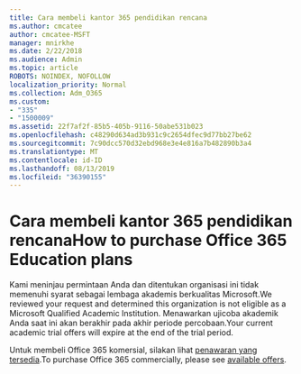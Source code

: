 ```yaml
---
title: Cara membeli kantor 365 pendidikan rencana
ms.author: cmcatee
author: cmcatee-MSFT
manager: mnirkhe
ms.date: 2/22/2018
ms.audience: Admin
ms.topic: article
ROBOTS: NOINDEX, NOFOLLOW
localization_priority: Normal
ms.collection: Adm_O365
ms.custom:
- "335"
- "1500009"
ms.assetid: 22f7af2f-85b5-405b-9116-50abe531b023
ms.openlocfilehash: c48290d634ad3b931c9c2654dfec9d77bb27be62
ms.sourcegitcommit: 7c90dcc570d32ebd968e3e4e816a7b482890b3a4
ms.translationtype: MT
ms.contentlocale: id-ID
ms.lasthandoff: 08/13/2019
ms.locfileid: "36390155"
---
```

# <a name="how-to-purchase-office-365-education-plans"></a><span data-ttu-id="04d0f-102">Cara membeli kantor 365 pendidikan rencana</span><span class="sxs-lookup"><span data-stu-id="04d0f-102">How to purchase Office 365 Education plans</span></span>

<span data-ttu-id="04d0f-103">Kami meninjau permintaan Anda dan ditentukan organisasi ini tidak memenuhi syarat sebagai lembaga akademis berkualitas Microsoft.</span><span class="sxs-lookup"><span data-stu-id="04d0f-103">We reviewed your request and determined this organization is not eligible as a Microsoft Qualified Academic Institution.</span></span> <span data-ttu-id="04d0f-104">Menawarkan ujicoba akademik Anda saat ini akan berakhir pada akhir periode percobaan.</span><span class="sxs-lookup"><span data-stu-id="04d0f-104">Your current academic trial offers will expire at the end of the trial period.</span></span>
  
<span data-ttu-id="04d0f-105">Untuk membeli Office 365 komersial, silakan lihat [penawaran yang tersedia](https://go.microsoft.com/fwlink/p/?linkid=868433).</span><span class="sxs-lookup"><span data-stu-id="04d0f-105">To purchase Office 365 commercially, please see [available offers](https://go.microsoft.com/fwlink/p/?linkid=868433).</span></span>  